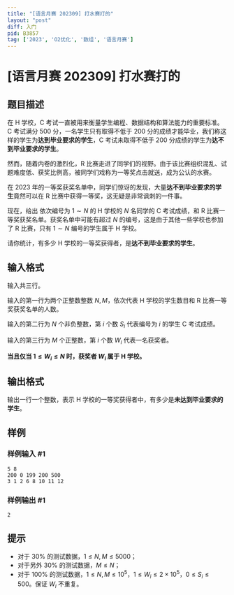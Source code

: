 ```yaml
---
title: "[语言月赛 202309] 打水赛打的"
layout: "post"
diff: 入门
pid: B3857
tag: ['2023', 'O2优化', '数组', '语言月赛']
---
```

# [语言月赛 202309] 打水赛打的
## 题目描述

在 H 学校，C 考试一直被用来衡量学生编程、数据结构和算法能力的重要标准。C 考试满分 $500$ 分，一名学生只有取得不低于 $200$ 分的成绩才能毕业，我们称这样的学生为**达到毕业要求的学生**，C 考试未取得不低于 $200$ 分成绩的学生为**达不到毕业要求的学生**。

然而，随着内卷的激烈化，R 比赛走进了同学们的视野。由于该比赛组织混乱、试题难度低、获奖比例高，被同学们戏称为一等奖点击就送，成为公认的水赛。

在 2023 年的一等奖获奖名单中，同学们惊讶的发现，大量**达不到毕业要求的学生**竟然可以在 R 比赛中获得一等奖，这无疑是非常讽刺的一件事。

现在，给出 依次编号为 $1\sim N$ 的 H 学校的 $N$ 名同学的 C 考试成绩，和 R 比赛一等奖获奖名单。获奖名单中可能有超过 $N$ 的编号，这是由于其他一些学校也参加了 R 比赛，只有 $1 \sim N$ 编号的学生属于 H 学校。

请你统计，有多少 H 学校的一等奖获得者，是**达不到毕业要求的学生**。
## 输入格式

输入共三行。

输入的第一行为两个正整数整数 $N,M$，依次代表 H 学校的学生数目和 R 比赛一等奖获奖名单的人数。

输入的第二行为 $N$ 个非负整数，第 $i$ 个数 $S_i$ 代表编号为 $i$ 的学生 C 考试成绩。

输入的第三行为 $M$ 个正整数，第 $i$ 个数 $W_i$ 代表一名获奖者。

**当且仅当 $1\le W_i\le N$ 时，获奖者 $W_i$ 属于 H 学校。**
## 输出格式

输出一行一个整数，表示 H 学校的一等奖获得者中，有多少是**未达到毕业要求的学生**。
## 样例

### 样例输入 #1
```
5 8
200 0 199 200 500
3 1 2 6 8 10 11 12
```
### 样例输出 #1
```
2
```
## 提示

 - 对于 $30\%$ 的测试数据，$1 \le N,M \le 5000$；
 - 对于另外 $30\%$ 的测试数据，$M \le N$；
 - 对于 $100\%$ 的测试数据，$1 \le N,M \le 10^5$，$1 \le W_i \le 2\times 10^5$，$0 \le S_i \le 500$。保证 $W_i$ 不重复。 
